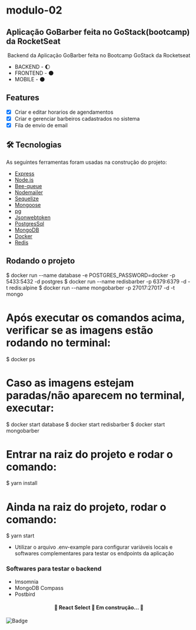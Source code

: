 # modulo-02

## Aplicação GoBarber feita no GoStack(bootcamp) da RocketSeat 
<p align="center">Backend da Aplicação GoBarber feita no Bootcamp GoStack da Rocketseat</p>

- BACKEND - :waxing_gibbous_moon:
- FRONTEND - :new_moon:
- MOBILE - :new_moon:

## Features
- [x] Criar e editar horarios de agendamentos
- [x] Criar e gerenciar barbeiros cadastrados no sistema
- [x] Fila de envio de email 

## 🛠 Tecnologias

As seguintes ferramentas foram usadas na construção do projeto:

- [Express](https://expressjs.com)
- [Node.js](https://nodejs.org/en/)
- [Bee-queue](https://github.com/bee-queue/bee-queue)
- [Nodemailer](https://nodemailer.com)
- [Sequelize](https://sequelize.org/)
- [Mongoose](https://mongoosejs.com/)
- [pg](https://node-postgres.com/)
- [Jsonwebtoken](https://jwt.io/)
- [PostgresSql](https://www.postgresql.org/)
- [MongoDB](https://www.mongodb.com/)
- [Docker](https://www.docker.com/)
- [Redis](https://redis.io/)


## Rodando o projeto

$ docker run --name database -e POSTGRES_PASSWORD=docker -p 5433:5432 -d postgres
$ docker run --name redisbarber -p 6379:6379 -d -t redis:alpine
$ docker run --name mongobarber -p 27017:27017 -d -t mongo  

# Após executar os comandos acima, verificar se as imagens estão rodando no terminal:
$ docker ps

# Caso as imagens estejam paradas/não aparecem no terminal, executar:
$ docker start database
$ docker start redisbarber
$ docker start mongobarber

# Entrar na raiz do projeto e rodar o comando:
$ yarn install

# Ainda na raiz do projeto, rodar o comando:
$ yarn start

- Utilizar o arquivo .env-example para configurar variáveis locais e softwares complementares para testar os endpoints da aplicação

### Softwares para testar o backend

- Imsomnia
- MongoDB Compass
- Postbird


<h4 align="center"> 
	🚧  React Select 🚀 Em construção...  🚧
</h4>

![Badge](https://img.shields.io/github/issues/Rocketseat/unform)
